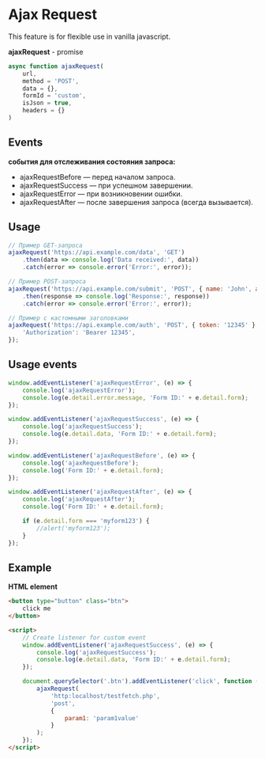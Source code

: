 Ajax Request
=

This feature is for flexible use in vanilla javascript.

**ajaxRequest** - promise

```js
async function ajaxRequest(
    url,
    method = 'POST',
    data = {},
    formId = 'custom',
    isJson = true,
    headers = {}
)
```

Events
-
**события для отслеживания состояния запроса:**

- ajaxRequestBefore — перед началом запроса.
- ajaxRequestSuccess — при успешном завершении.
- ajaxRequestError — при возникновении ошибки.
- ajaxRequestAfter — после завершения запроса (всегда вызывается).

Usage
-

```js
// Пример GET-запроса
ajaxRequest('https://api.example.com/data', 'GET')
    .then(data => console.log('Data received:', data))
    .catch(error => console.error('Error:', error));

// Пример POST-запроса
ajaxRequest('https://api.example.com/submit', 'POST', { name: 'John', age: 30 })
    .then(response => console.log('Response:', response))
    .catch(error => console.error('Error:', error));

// Пример с кастомными заголовками
ajaxRequest('https://api.example.com/auth', 'POST', { token: '12345' }, 'authForm', true, {
    'Authorization': 'Bearer 12345',
});
```

Usage events
-

```js
window.addEventListener('ajaxRequestError', (e) => {
    console.log('ajaxRequestError');
    console.log(e.detail.error.message, 'Form ID:' + e.detail.form);
});

window.addEventListener('ajaxRequestSuccess', (e) => {
    console.log('ajaxRequestSuccess');
    console.log(e.detail.data, 'Form ID:' + e.detail.form);
});

window.addEventListener('ajaxRequestBefore', (e) => {
    console.log('ajaxRequestBefore');
    console.log('Form ID:' + e.detail.form);
});

window.addEventListener('ajaxRequestAfter', (e) => {
    console.log('ajaxRequestAfter');
    console.log('Form ID:' + e.detail.form);

    if (e.detail.form === 'myform123') {
        //alert('myform123');
    }
});
```

Example
-

**HTML element**

```html
<button type="button" class="btn">
    click me
</button>

<script>
    // Create listener for custom event
    window.addEventListener('ajaxRequestSuccess', (e) => {
        console.log('ajaxRequestSuccess');
        console.log(e.detail.data, 'Form ID:' + e.detail.form);
    });

    document.querySelector('.btn').addEventListener('click', function () {
        ajaxRequest(
            'http:localhost/testfetch.php', 
            'post', 
            {
                param1: 'param1value'
            }
        );
    });
</script>
```

